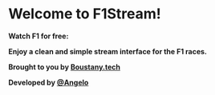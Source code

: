 # Welcome to F1Stream!

**Watch F1 for free:**

**Enjoy a clean and simple stream interface for the F1 races.**


**Brought to you by [Boustany.tech](https://boustany.tech/)**

**Developed by [@Angelo](https://github.com/angelo-boustany)**

